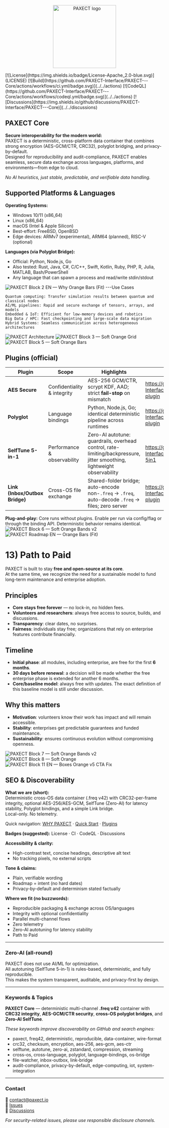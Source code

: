 <p align="center">
  <img src="ChatGPT%20Image%202%20okt%202025,%2022_22_22.png" alt="PAXECT logo" width="200"/>
</p>
[![License](https://img.shields.io/badge/License-Apache_2.0-blue.svg)](LICENSE)
[![Build](https://github.com/PAXECT-Interface/PAXECT---Core/actions/workflows/ci.yml/badge.svg)](../../actions)
[![CodeQL](https://github.com/PAXECT-Interface/PAXECT---Core/actions/workflows/codeql.yml/badge.svg)](../../actions)
[![Discussions](https://img.shields.io/github/discussions/PAXECT-Interface/PAXECT---Core)](../../discussions)

## PAXECT Core

**Secure interoperability for the modern world:**  
PAXECT is a deterministic, cross-platform data container that combines strong encryption (AES-GCM/CTR, CRC32), polyglot bridging, and privacy-by-default.  
Designed for reproducibility and audit-compliance, PAXECT enables seamless, secure data exchange across languages, platforms, and environments—from edge to cloud.

*No AI heuristics, just stable, predictable, and verifiable data handling.*
## Supported Platforms & Languages

**Operating Systems:**  
- Windows 10/11 (x86_64)  
- Linux (x86_64)  
- macOS (Intel & Apple Silicon)  
- Best-effort: FreeBSD, OpenBSD  
- Edge devices: ARMv7 (experimental), ARM64 (planned), RISC-V (optional)  

**Languages (via Polyglot Bridge):**  
- Official: Python, Node.js, Go  
- Also tested: Rust, Java, C#, C/C++, Swift, Kotlin, Ruby, PHP, R, Julia, MATLAB, Bash/PowerShell  
- Any language that can spawn a process and read/write stdin/stdout

![PAXECT Block 2 EN — Why Orange Bars (Fit)](paxect_block2_EN_why_orange_bars_fit.svg)
---Use Cases

    Quantum computing: Transfer simulation results between quantum and classical nodes
    AI/ML pipelines: Rapid and secure exchange of tensors, arrays, and models
    Embedded & IoT: Efficient for low-memory devices and robotics
    Big Data / HPC: Fast checkpointing and large-scale data migration
    Hybrid Systems: Seamless communication across heterogeneous architectures

![PAXECT Architecture](paxect_architecture_brand_v18.svg)
![PAXECT Block 3 — Soft Orange Grid](paxect_block3_soft_orange_grid(1).svg)
![PAXECT Block 5 — Soft Orange Bars](paxect_block5_soft_orange_bars(1).svg)
## Plugins (official)

| Plugin               | Scope                           | Highlights                                                                                   | Repo |
|----------------------|----------------------------------|----------------------------------------------------------------------------------------------|------|
| **AES Secure**       | Confidentiality & integrity      | AES-256 GCM/CTR, scrypt KDF, AAD; strict **fail-stop** on mismatch                           | https://github.com/PAXECT-Interface/paxect-aes-plugin |
| **Polyglot**         | Language bindings                | Python, Node.js, Go; identical deterministic pipeline across runtimes                        | https://github.com/PAXECT-Interface/paxect-polyglot-plugin |
| **SelfTune 5-in-1**  | Performance & observability      | Zero-AI autotune: guardrails, overhead control, rate-limiting/backpressure, jitter smoothing, lightweight observability | https://github.com/PAXECT-Interface/paxect-selftune-5in1 |
| **Link (Inbox/Outbox Bridge)** | Cross-OS file exchange        | Shared-folder bridge; auto-encode non-`.freq` → `.freq`, auto-decode `.freq` → files; zero server | https://github.com/PAXECT-Interface/paxect-link-plugin |

**Plug-and-play:** Core runs without plugins. Enable per run via config/flag or through the binding API. Deterministic behavior remains identical.
![PAXECT Block 6 — Soft Orange Bands v2](paxect_block6_soft_orange_bands_v2.svg)
![PAXECT Roadmap EN — Orange Bars (Fit)](paxect_roadmap_EN_orange_bars_fit.svg)
# 13) Path to Paid

PAXECT is built to stay **free and open-source at its core**.  
At the same time, we recognize the need for a sustainable model to fund long-term maintenance and enterprise adoption.

## Principles
- **Core stays free forever** — no lock-in, no hidden fees.  
- **Volunteers and researchers**: always free access to source, builds, and discussions.  
- **Transparency**: clear dates, no surprises.  
- **Fairness**: individuals stay free; organizations that rely on enterprise features contribute financially.  

## Timeline
- **Initial phase**: all modules, including enterprise, are free for the first **6 months**.  
- **30 days before renewal**: a decision will be made whether the free enterprise phase is extended for another 6 months.  
- **Core/baseline model**: always free with updates. The exact definition of this baseline model is still under discussion.  
 

## Why this matters
- **Motivation**: volunteers know their work has impact and will remain accessible.  
- **Stability**: enterprises get predictable guarantees and funded maintenance.  
- **Sustainability**: ensures continuous evolution without compromising openness.  

![PAXECT Block 7 — Soft Orange Bands v2](paxect_block7_soft_orange_bands_v2.svg)
![PAXECT Block 8 — Soft Orange](paxect_block8_soft_orange.svg)
![PAXECT Block 11 EN — Boxes Orange v5 CTA Fix](paxect_block11_EN_boxes_orange_v5_cta_fix(1).svg)
## SEO & Discoverability

**What we are (short):**  
Deterministic cross-OS data container (.freq v42) with CRC32-per-frame integrity, optional AES-256/AES-GCM, SelfTune (Zero-AI) for latency stability, Polyglot bindings, and a simple Link bridge.  
Local-only. No telemetry.

 Quick navigation: [WHY PAXECT](#1-why-paxect) · [Quick Start](#2-quick-start) · [Plugins](#plugins-official)


**Badges (suggested):** License · CI · CodeQL · Discussions  

**Accessibility & clarity:**  
- High-contrast text, concise headings, descriptive alt text  
- No tracking pixels, no external scripts  

**Tone & claims:**  
- Plain, verifiable wording  
- Roadmap = intent (no hard dates)  
- Privacy-by-default and determinism stated factually  

**Where we fit (no buzzwords):**  
- Reproducible packaging & exchange across OS/languages  
- Integrity with optional confidentiality  
- Parallel multi-channel flows  
- Zero telemetry  
- Zero-AI autotuning for latency stability  
- Path to Paid  

---

### Zero-AI (all-round)

PAXECT does not use AI/ML for optimization.  
All autotuning (SelfTune 5-in-1) is rules-based, deterministic, and fully reproducible.  
This makes the system transparent, auditable, and privacy-first by design.

---

### Keywords & Topics

**PAXECT Core** — deterministic multi-channel **.freq v42** container with **CRC32 integrity**, **AES-GCM/CTR security**, **cross-OS polyglot bridges**, and **Zero-AI SelfTune**.

*These keywords improve discoverability on GitHub and search engines:*  

- paxect, freq42, deterministic, reproducible, data-container, wire-format  
- crc32, checksum, encryption, aes-256, aes-gcm, aes-ctr  
- selftune, autotune, zero-ai, zstandard, compression, streaming  
- cross-os, cross-language, polyglot, language-bindings, os-bridge  
- file-watcher, inbox-outbox, link-bridge  
- audit-compliance, privacy-by-default, edge-computing, iot, system-integration  

---

### Contact

📧 contact@paxect.io  
🐞 [Issues](https://github.com/PAXECT-Interface/PAXECT---Core/issues)  
💬 [Discussions](https://github.com/PAXECT-Interface/PAXECT---Core/discussions)  

*For security-related issues, please use responsible disclosure channels.*











